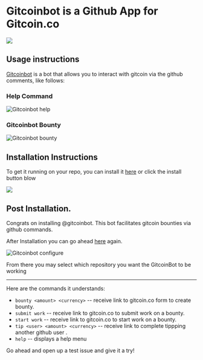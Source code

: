 # Gitcoinbot is a Github App for Gitcoin.co


<a href="https://github.com/apps/gitcoinbot">
    <img src="https://github.com/gitcoinco/web/raw/master/app/gitcoinbot/install.jpg">
</a>

## Usage instructions

[Gitcoinbot](https://github.com/Gitcoinbot) is a bot that allows you to interact with gitcoin via the github comments, like follows:

### Help Command
![Gitcoinbot help](https://github.com/gitcoinco/web/raw/master/docs/imgs/gitcoinbothelp.gif)

### Gitcoinbot Bounty <amount> 
![Gitcoinbot bounty](https://github.com/gitcoinco/web/raw/master/docs/imgs/gitcoinbotbounty.gif)

## Installation Instructions

To get it running on your repo, you can install it [here](https://github.com/apps/gitcoinbot) or click the install button blow

<a href="https://github.com/apps/gitcoinbot">
    <img src="https://github.com/gitcoinco/web/raw/master/app/gitcoinbot/install.jpg">
</a>

## Post Installation.

Congrats on installing @gitcoinbot.  This bot facilitates gitcoin bounties via github commands.

After Installation you can go ahead <a href="https://github.com/apps/gitcoinbot">here</a> again.

![Gitcoinbot configure](https://github.com/gitcoinco/web/raw/master/docs/imgs/gitcoinbotconfigure.gif)

From there you may select which repository you want the GitcoinBot to be working

<hr>Here are the commands it understands:

 * `bounty <amount> <currency>` -- receive link to gitcoin.co form to create bounty.
 * `submit work` -- receive link to gitcoin.co to submit work on a bounty.
 * `start work` -- receive link to gitcoin.co to start work on a bounty.
 * `tip <user> <amount> <currency>` -- receive link to complete tippping another github user *<amount>* <currency>.
 * `help` -- displays a help menu

 Go ahead and open up a test issue and give it a try!
